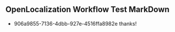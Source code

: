 ## OpenLocalization Workflow Test MarkDown
* 906a9855-7136-4dbb-927e-4516ffa8982e thanks!

<!--HONumber=Jul16_HO2-->


